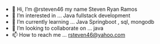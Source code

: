 - 👋 Hi, I’m @rsteven46 my name Steven Ryan Ramos
- 👀 I’m interested in ... Java fullstack development
- 🌱 I’m currently learning ... Java Springboot , sql, mongodb
- 💞️ I’m looking to collaborate on ... java 
- 📫 How to reach me ... rsteven46@yahoo.com 

<!---
rsteven46/rsteven46 is a ✨ special ✨ repository because its `README.md` (this file) appears on your GitHub profile.
You can click the Preview link to take a look at your changes.
--->
